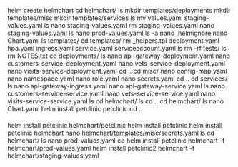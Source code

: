 helm create helmchart
cd helmchart/
ls
mkdir templates/deployments
mkdir templates/misc
mkdir templates/services
ls
mv values.yaml staging-values.yaml
ls
nano staging-values.yaml 
rm staging-values.yaml 
nano staging-values.yaml 
ls
nano prod-values.yaml
ls -a
nano .helmignore 
nano Chart.yaml 
ls templates/
cd templates/
rm _helpers.tpl deployment.yaml hpa.yaml ingress.yaml service.yaml serviceaccount.yaml 
ls
rm -rf tests/
ls
rm NOTES.txt 
cd deployments/
ls
nano api-gateway-deployment.yaml
nano customers-service-deployment.yaml
nano vets-service-deployment.yaml
nano visits-service-deployment.yaml
cd ..
cd misc/
nano config-map.yaml
nano namespace.yaml
nano role.yaml
nano secrets.yaml
cd ..
cd services/
ls
nano api-gateway-ingress.yaml
nano api-gateway-service.yaml
ls
nano customers-service-service.yaml
nano vets-service-service.yaml
nano visits-service-service.yaml
ls
cd helmchart/
ls
cd ..
cd helmchart/
ls
nano Chart.yaml 
helm install petclinic petclinic
cd ..
####
helm install petclinic helmchart/petclinic
helm install petclinic 
helm install petclinic helmchart
nano helmchart/templates/misc/secrets.yaml 
ls
cd helmchart/
ls
nano prod-values.yaml 
cd
helm install petclinic helmchart -f helmchart/prod-values.yaml 
helm install petclinic2 helmchart -f helmchart/staging-values.yaml 
